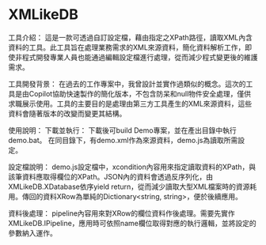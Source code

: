 # XMLikeDB
工具介紹：
這是一款可透過自訂設定檔，藉由指定之XPath路徑，讀取XML內含資料的工具。此工具旨在處理業務需求的XML來源資料，簡化資料解析工作，即使非程式開發專業人員也能通過編輯設定檔進行處理，從而減少程式變更後的維護需求。

工具開發背景：
在過去的工作專案中，我曾設計並實作過類似的概念。這次的工具是由Copilot協助快速製作的簡化版本，不包含防呆和null物件安全處理，僅供求職展示使用。工具的主要目的是處理由第三方工具產生的XML來源資料，這些資料會隨著版本的改變而變更其結構。

使用說明：
下載並執行：
下載後可build Demo專案，並在產出目錄中執行demo.bat。
在同目錄下，有demo.xml作為來源資料，demo.js為讀取所需設定。

設定檔說明：
demo.js設定檔中，xcondition內容用來指定讀取資料的XPath，與該筆資料應取得欄位的XPath。JSON內的資料會透過反序列化，由XMLikeDB.XDatabase依序yield return，從而減少讀取大型XML檔案時的資源耗用。傳回的資料XRow為單純的Dictionary<string, string>，便於後續應用。

資料後處理：
pipeline內容用來對XRow的欄位資料作後處理。需要先實作XMLikeDB.IPipeline，應用時可依照name欄位取得對應的執行邏輯，並將設定的參數納入運作。
